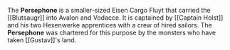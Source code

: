 The **Persephone** is a smaller-sized Eisen Cargo Fluyt that carried the [[Blutsaugr]] into Avalon and Vodacce.  It is captained by [[Captain Holst]] and his two Hexenwerke apprentices with a crew of hired sailors.
The **Persephone** was chartered for this purpose by the monsters who have taken [[Gustav]]'s land.